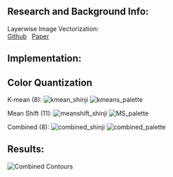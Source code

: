 
## Research and Background Info:

Layerwise Image Vectorization:  
[Github](https://github.com/Picsart-AI-Research/LIVE-Layerwise-Image-Vectorization) &nbsp; [Paper](https://arxiv.org/pdf/2206.04655)  


## Implementation:

## Color Quantization

K-mean (8):
![kmean_shinji](https://github.com/user-attachments/assets/55d264dd-1e92-4915-8d80-9220d29b3634)
![kmeans_palette](https://github.com/user-attachments/assets/df858103-85ad-4f44-bd9c-0001690adab3)

Mean Shift (11):
![meanshift_shinji](https://github.com/user-attachments/assets/0948c4f8-e48b-4c9f-b53e-eb549a2d6163)
![MS_palette](https://github.com/user-attachments/assets/2ec920a3-029c-4751-a3be-545db02e37c3)

Combined (8):
![combined_shinji](https://github.com/user-attachments/assets/d2d46e7a-8219-45e9-96d8-e91f7cdcf381)
![combined_palette](https://github.com/user-attachments/assets/b9285fac-251a-4188-b5e2-3845cf408f31)

## Results:



![Combined Contours](https://github.com/user-attachments/assets/27acbcf6-7319-447c-9e5d-fb12138deb4d)
